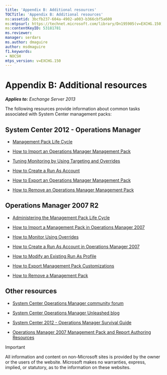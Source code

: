 ```yaml
---
title: 'Appendix B: Additional resources'
TOCTitle: 'Appendix B: Additional resources'
ms:assetid: 3bcfb237-604a-4902-a003-b366cbf5a600
ms:mtpsurl: https://technet.microsoft.com/library/Dn195905(v=EXCHG.150)
ms:contentKeyID: 53181781
ms.reviewer: 
manager: serdars
ms.author: dmaguire
author: msdmaguire
f1.keywords:
- NOCSH
mtps_version: v=EXCHG.150
---
```


# Appendix B: Additional resources

_**Applies to:** Exchange Server 2013_

The following resources provide information about common tasks associated with System Center management packs:

## System Center 2012 - Operations Manager

- [Management Pack Life Cycle](/previous-versions/system-center/system-center-2012-R2/hh212732(v=sc.12))

- [How to Import an Operations Manager Management Pack](/previous-versions/system-center/system-center-2012-R2/hh212691(v=sc.12))

- [Tuning Monitoring by Using Targeting and Overrides](/previous-versions/system-center/system-center-2012-R2/hh230704(v=sc.12))

- [How to Create a Run As Account](/previous-versions/system-center/system-center-2012-R2/hh321655(v=sc.12))

- [How to Export an Operations Manager Management Pack](/previous-versions/system-center/system-center-2012-R2/hh320149(v=sc.12))

- [How to Remove an Operations Manager Management Pack](/previous-versions/system-center/system-center-2012-R2/hh230746(v=sc.12))

## Operations Manager 2007 R2

- [Administering the Management Pack Life Cycle](/previous-versions/system-center/operations-manager-2007-r2/cc974486(v=technet.10))

- [How to Import a Management Pack in Operations Manager 2007](/previous-versions/system-center/operations-manager-2007-r2/cc974494(v=technet.10))

- [How to Monitor Using Overrides](/previous-versions/system-center/operations-manager-2007-r2/bb309719(v=technet.10))

- [How to Create a Run As Account in Operations Manager 2007](/previous-versions/system-center/operations-manager-2007-r2/bb309445(v=technet.10))

- [How to Modify an Existing Run As Profile](/previous-versions/system-center/operations-manager-2007-r2/dd891202(v=technet.10))

- [How to Export Management Pack Customizations](/previous-versions/system-center/operations-manager-2007-r2/cc974487(v=technet.10))

- [How to Remove a Management Pack](/previous-versions/system-center/operations-manager-2007-r2/cc974489(v=technet.10))

## Other resources

- [System Center Operations Manager community forum](https://social.technet.microsoft.com/Forums/systemcenter/home?category=systemcenteroperationsmanager)

- [System Center Operations Manager Unleashed blog](https://opsmgrunleashed.wordpress.com/)

- [System Center 2012 - Operations Manager Survival Guide](https://social.technet.microsoft.com/wiki/contents/articles/7809.system-center-2012-operations-manager-survival-guide.aspx)

- [Operations Manager 2007 Management Pack and Report Authoring Resources](https://social.technet.microsoft.com/wiki/contents/articles/1242.operations-manager-management-pack-and-report-authoring-resources.aspx)

> [!IMPORTANT]
> All information and content on non-Microsoft sites is provided by the owner or the users of the website. Microsoft makes no warranties, express, implied, or statutory, as to the information on these websites.